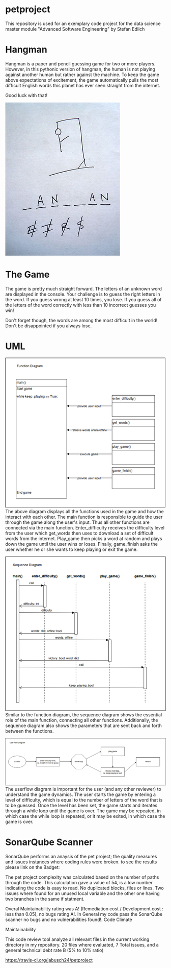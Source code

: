# petproject

This repository is used for an exemplary code project for the data science master module "Advanced Software Engineering" by Stefan Edlich

# Hangman

Hangman is a paper and pencil guessing game for two or more players. However, in this pythonic version of hangman, the human is not playing against another human but rather against the machine. To keep the game above expectations of excitement, the game automatically pulls the most difficult English words this planet has ever seen straight from the internet.

Good luck with that!

![hangman](img/hangman.jpg)

# The Game

The game is pretty much straight forward. The letters of an unknown word are displayed in the console. Your challenge is to guess the right letters in the word. If you guess wrong at least 10 times, you lose. If you guess all of the letters of the word correctly with less than 10 incorrect guesses you win!

Don't forget though, the words are among the most difficult in the world! Don't be disappointed if you always lose.

# UML

![UML](img/function_diagram.png)
The above diagram displays all the functions used in the game and how the interact with each other. The main function is responsible to guide the user through the game along the user's input. Thus all other functions are connected via the main function.
Enter_difficulty receives the difficulty level from the user which get_words then uses to download a set of difficult words from the internet. Play_game then picks a word at random and plays down the game until the user wins or loses.
Finally, game_finish asks the user whether he or she wants to keep playing or exit the game.

![UML](img/sequence_diagram.png)
Similar to the function diagram, the sequence diagram shows the essential role of the main function, connecting all other functions. Additionally, the sequence diagram also shows the parameters that are sent back and forth between the functions.

![UML](img/userflow_diagram.png)
The userflow diagram is important for the user (and any other reviewer) to understand the game dynamics. The user starts the game by entering a level of difficulty, which is equal to the number of letters of the word that is to be guessed. Once the level has been set, the game starts and iterates through a while loop until the game is over. The game may be repeated, in which case the while loop is repeated, or it may be exited, in which case the game is over.

# SonarQube Scanner

SonarQube performs an anaysis of the pet project; the quality measures and issues instances where coding rules were broken. to see the results please link on the Badget:



The pet project complexity was calculated based on the number of paths through the code. This calculation gave a value of 54, is a low number indicating the code is easy to read. No duplicated blocks, files or lines. Two issues where found for an unused local variable and the other one having two branches in the same if statment.

Overal Maintainability rating was A! (Remediation cost / Development cost : less than 0.05), no bugs rating A!. In General my code pass the SonarQube scanner no bugs and no vulnerabilities found!.
Code Climate

Maintainability

This code review tool analyze all relevant files in the current working directory in my repository. 20 files where evaluated, 7 Total issues, and a general technical debt rate B (5% to 10% ratio)

https://travis-ci.org/jabusch24/petproject
